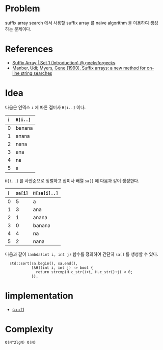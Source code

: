 # Problem

suffix array search 에서 사용할 suffix array 를 naive algorithm 을 이용하여 생성하는 문제이다.

# References

* [Suffix Array | Set 1 (Introduction) @ geeksforgeeks](https://www.geeksforgeeks.org/suffix-array-set-1-introduction/)
* [Manber, Udi; Myers, Gene (1990). Suffix arrays: a new method for on-line string searches](http://webglimpse.net/pubs/suffix.pdf)

# Idea

다음은 인덱스 `i` 에 따른 접미사 `H[i..]` 이다.

| i | `H[i..]` |
|:--|:---------|
| 0 | banana   |
| 1 | anana    |
| 2 | nana     |
| 3 | ana      |
| 4 | na       |
| 5 | a        |

`H[i..]` 를 사전순으로 정렬하고 접미사 배열 `sa[]` 에 다음과 같이 생성한다.

| i | `sa[i]` | `H[sa[i]..]` |
|:--|:--------|:-------------|
| 0 | 5       | a            |
| 1 | 3       | ana          |
| 2 | 1       | anana        |
| 3 | 0       | banana       |
| 4 | 4       | na           |
| 5 | 2       | nana         |

다음과 같이 `lambda(int i, int j)` 함수를 정의하여 간단히 `sa[]` 를 생성할 수 있다.

```
  std::sort(sa.begin(), sa.end(),
            [&H](int i, int j) -> bool {
              return strcmp(H.c_str()+i, H.c_str()+j) < 0;
            });
```

# Iimplementation

* [c++11](a.cpp)

# Complexity

```
O(N^2lgN) O(N)
```